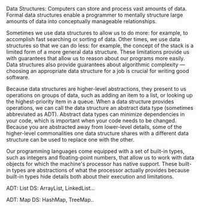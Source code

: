 Data Structures: Computers can store and process vast amounts of data. Formal data structures enable a programmer to mentally structure large amounts of data into conceptually manageable relationships.

Sometimes we use data structures to allow us to do more: for example, to accomplish fast searching or sorting of data. Other times, we use data structures so that we can do less: for example, the concept of the stack is a limited form of a more general data structure. These limitations provide us with guarantees that allow us to reason about our programs more easily. Data structures also provide guarantees about algorithmic complexity — choosing an appropriate data structure for a job is crucial for writing good software.

Because data structures are higher-level abstractions, they present to us operations on groups of data, such as adding an item to a list, or looking up the highest-priority item in a queue. When a data structure provides operations, we can call the data structure an abstract data type (sometimes abbreviated as ADT). Abstract data types can minimize dependencies in your code, which is important when your code needs to be changed. Because you are abstracted away from lower-level details, some of the higher-level commonalities one data structure shares with a different data structure can be used to replace one with the other.

Our programming languages come equipped with a set of built-in types, such as integers and floating-point numbers, that allow us to work with data objects for which the machine's processor has native support. These built-in types are abstractions of what the processor actually provides because built-in types hide details both about their execution and limitations.





ADT: List
DS:  ArrayList, LinkedList...

ADT: Map
DS:  HashMap, TreeMap..